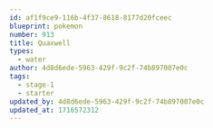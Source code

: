 ```yaml
---
id: af1f9ce9-116b-4f37-8618-8177d20fceec
blueprint: pokemon
number: 913
title: Quaxwell
types:
  - water
author: 4d8d6ede-5963-429f-9c2f-74b897007e0c
tags:
  - stage-1
  - starter
updated_by: 4d8d6ede-5963-429f-9c2f-74b897007e0c
updated_at: 1716572312
---
```

